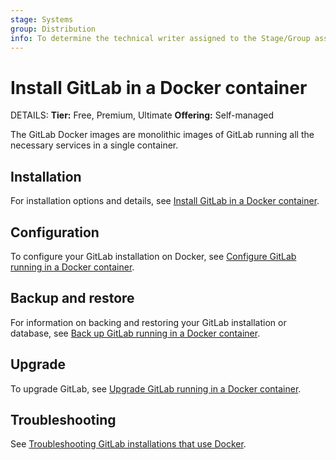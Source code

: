 ```yaml
---
stage: Systems
group: Distribution
info: To determine the technical writer assigned to the Stage/Group associated with this page, see https://handbook.gitlab.com/handbook/product/ux/technical-writing/#assignments
---
```


# Install GitLab in a Docker container

DETAILS:
**Tier:** Free, Premium, Ultimate
**Offering:** Self-managed

The GitLab Docker images are monolithic images of GitLab running all the
necessary services in a single container.

## Installation

For installation options and details, see [Install GitLab in a Docker container](installation.md).

## Configuration

To configure your GitLab installation on Docker, see [Configure GitLab running in a Docker container](configuration.md).

## Backup and restore

For information on backing and restoring your GitLab installation or database, see [Back up GitLab running in a Docker container](backup_restore.md).

## Upgrade

To upgrade GitLab, see [Upgrade GitLab running in a Docker container](upgrade.md).

## Troubleshooting

See [Troubleshooting GitLab installations that use Docker](../docker/troubleshooting.md).
